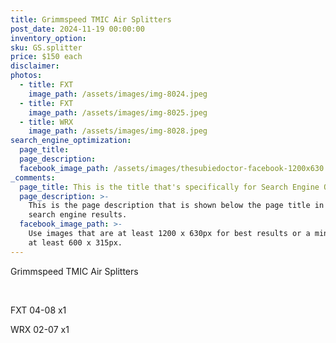 ```yaml
---
title: Grimmspeed TMIC Air Splitters
post_date: 2024-11-19 00:00:00
inventory_option:
sku: GS.splitter
price: $150 each
disclaimer:
photos:
  - title: FXT
    image_path: /assets/images/img-8024.jpeg
  - title: FXT
    image_path: /assets/images/img-8025.jpeg
  - title: WRX
    image_path: /assets/images/img-8028.jpeg
search_engine_optimization:
  page_title:
  page_description:
  facebook_image_path: /assets/images/thesubiedoctor-facebook-1200x630.png
_comments:
  page_title: This is the title that's specifically for Search Engine Optimization.
  page_description: >-
    This is the page description that is shown below the page title in the
    search engine results.
  facebook_image_path: >-
    Use images that are at least 1200 x 630px for best results or a minimum of
    at least 600 x 315px.
---
```

Grimmspeed TMIC Air Splitters

&nbsp;

FXT 04-08 x1

WRX 02-07 x1